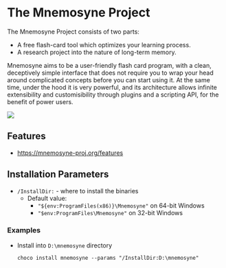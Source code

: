 ﻿# The Mnemosyne Project
The Mnemosyne Project consists of two parts:
* A free flash-card tool which optimizes your learning process.
* A research project into the nature of long-term memory.

Mnemosyne aims to be a user-friendly flash card program, with a clean, deceptively simple interface that does not require you to wrap your head around complicated concepts before you can start using it. At the same time, under the hood it is very powerful, and its architecture allows infinite extensibility and customisibility through plugins and a scripting API, for the benefit of power users.

![](https://cdn.jsdelivr.net/gh/jakublevy/chocopkgs/mnemosyne/review.png)

## Features
* https://mnemosyne-proj.org/features

## Installation Parameters
* `/InstallDir:` - where to install the binaries
    - Default value: 
        - `"${env:ProgramFiles(x86)}\Mnemosyne"` on 64-bit Windows
        - `"$env:ProgramFiles\Mnemosyne"` on 32-bit Windows

### Examples
* Install into `D:\mnemosyne` directory
    ```
    choco install mnemosyne --params "/InstallDir:D:\mnemosyne"
    ```